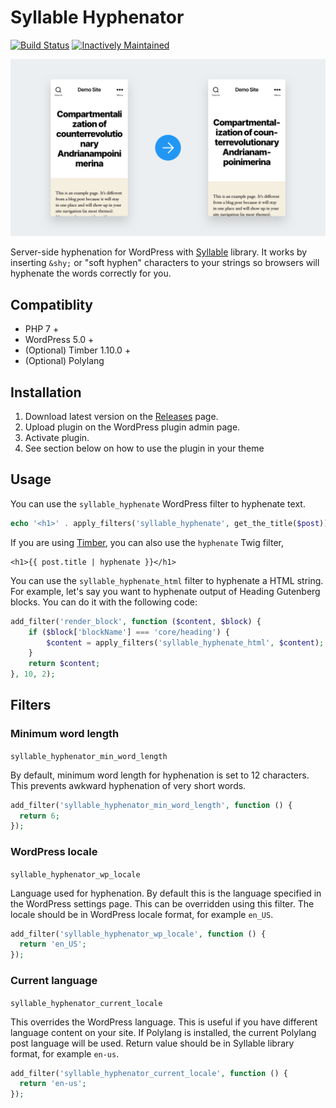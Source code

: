 # Syllable Hyphenator

[![Build Status](https://img.shields.io/github/actions/workflow/status/joppuyo/syllable-hyphenator/php.yml?branch=master&logo=github)](https://github.com/joppuyo/syllable-hyphenator/actions)
[![Inactively Maintained](https://img.shields.io/badge/Maintenance%20Level-Inactively%20Maintained-yellowgreen.svg)](https://gist.github.com/cheerfulstoic/d107229326a01ff0f333a1d3476e068d)

![Screenshot of two WordPress pages. Normal on the left, hyphenated on the right](./syllable-hyphenator.png)

Server-side hyphenation for WordPress with [Syllable](https://github.com/vanderlee/phpSyllable) library. It works by inserting `&shy;` or "soft hyphen" characters to your strings so browsers will hyphenate the words correctly for you.

## Compatiblity

- PHP 7 +
- WordPress 5.0 +
- (Optional) Timber 1.10.0 +
- (Optional) Polylang

## Installation

1. Download latest version on the [Releases](https://github.com/joppuyo/syllable-hyphenator/releases) page.
2. Upload plugin on the WordPress plugin admin page.
3. Activate plugin.
4. See section below on how to use the plugin in your theme

## Usage

You can use the `syllable_hyphenate` WordPress filter to hyphenate text.

```php
echo '<h1>' . apply_filters('syllable_hyphenate', get_the_title($post)) . '</h1>';
```

If you are using [Timber](https://www.upstatement.com/timber/), you can also use the `hyphenate` Twig filter,

```twig
<h1>{{ post.title | hyphenate }}</h1>
```

You can use the `syllable_hyphenate_html` filter to hyphenate a HTML string. For example, let's say you want to hyphenate output of Heading Gutenberg blocks. You can do it with the following code:

```php
add_filter('render_block', function ($content, $block) {
    if ($block['blockName'] === 'core/heading') {
        $content = apply_filters('syllable_hyphenate_html', $content);
    }
    return $content;
}, 10, 2);
```

## Filters

### Minimum word length

`syllable_hyphenator_min_word_length`

By default, minimum word length for hyphenation is set to 12 characters. This prevents awkward hyphenation of very short words.

```php
add_filter('syllable_hyphenator_min_word_length', function () {
  return 6;
});
```

### WordPress locale

`syllable_hyphenator_wp_locale`

Language used for hyphenation. By default this is the language specified in the WordPress settings page. This can be overridden using this filter. The locale should be in WordPress locale format, for example `en_US`.

```php
add_filter('syllable_hyphenator_wp_locale', function () {
  return 'en_US';
});
```

### Current language

`syllable_hyphenator_current_locale`

This overrides the WordPress language. This is useful if you have different language content on your site. If Polylang is installed, the current Polylang post language will be used. Return value should be in Syllable library format, for example `en-us`.

```php
add_filter('syllable_hyphenator_current_locale', function () {
  return 'en-us';
});
```

